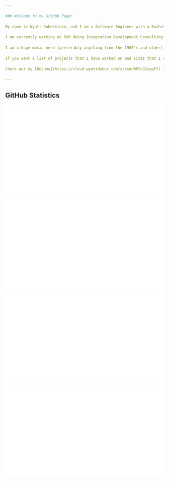 ```yaml
---

### Welcome to my GitHub Page!

My name is Wyatt Duberstein, and I am a Software Engineer with a Bachelors of Science in Software Engineering (Minor in Cybersecurity) from Iowa State University of Science and Technology.

I am currently working at RSM doing Integration Development Consulting on a range of CRM and ERP systems. RSM is a tax/audit/consulting firm.

I am a huge music nerd (preferably anything from the 1980's and older), I play piano and guitar, and I enjoy tinkering with software and computers.

If you want a list of projects that I have worked on and sites that I self-host, check out my [personal website](https://www.wyattduber.com).

Check out my [Resume](https://cloud.wyattduber.com/s/cxAcWP2cG2sqqFY) for more info on me and my accomplishments!

---
```


## GitHub Statistics
![](https://raw.githubusercontent.com/wyattduber/github-stats/master/generated/overview.svg#gh-dark-mode-only) ![](https://raw.githubusercontent.com/wyattduber/github-stats/master/generated/languages.svg#gh-dark-mode-only)
![](https://raw.githubusercontent.com/wyattduber/github-stats/master/generated/overview.svg#gh-light-mode-only) ![](https://raw.githubusercontent.com/wyattduber/github-stats/master/generated/languages.svg#gh-light-mode-only)
